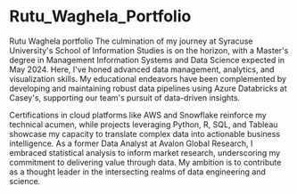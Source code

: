 # Rutu_Waghela_Portfolio
Rutu Waghela portfolio
The culmination of my journey at Syracuse University's School of Information Studies is on the horizon, with a Master's degree in Management Information Systems and Data Science expected in May 2024. Here, I've honed advanced data management, analytics, and visualization skills. My educational endeavors have been complemented by developing and maintaining robust data pipelines using Azure Databricks at Casey's, supporting our team's pursuit of data-driven insights.

Certifications in cloud platforms like AWS and Snowflake reinforce my technical acumen, while projects leveraging Python, R, SQL, and Tableau showcase my capacity to translate complex data into actionable business intelligence. As a former Data Analyst at Avalon Global Research, I embraced statistical analysis to inform market research, underscoring my commitment to delivering value through data. My ambition is to contribute as a thought leader in the intersecting realms of data engineering and science.
